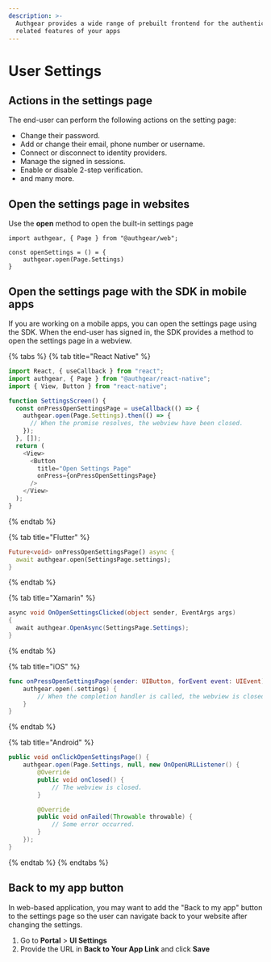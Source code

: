 ```yaml
---
description: >-
  Authgear provides a wide range of prebuilt frontend for the authentication
  related features of your apps
---
```


# User Settings

## Actions in the settings page

The end-user can perform the following actions on the setting page:

* Change their password.
* Add or change their email, phone number or username.
* Connect or disconnect to identity providers.
* Manage the signed in sessions.
* Enable or disable 2-step verification.
* and many more.

## Open the settings page in websites

Use the **open** method to open the built-in settings page

```tsx
import authgear, { Page } from "@authgear/web";

const openSettings = () = {
    authgear.open(Page.Settings)
}
```

## Open the settings page with the SDK in mobile apps

If you are working on a mobile apps, you can open the settings page using the SDK. When the end-user has signed in, the SDK provides a method to open the settings page in a webview.

{% tabs %}
{% tab title="React Native" %}
```typescript
import React, { useCallback } from "react";
import authgear, { Page } from "@authgear/react-native";
import { View, Button } from "react-native";

function SettingsScreen() {
  const onPressOpenSettingsPage = useCallback(() => {
    authgear.open(Page.Settings).then(() => {
      // When the promise resolves, the webview have been closed.
    });
  }, []);
  return (
    <View>
      <Button
        title="Open Settings Page"
        onPress={onPressOpenSettingsPage}
      />
    </View>
  );
}
```
{% endtab %}

{% tab title="Flutter" %}
```dart
Future<void> onPressOpenSettingsPage() async {
  await authgear.open(SettingsPage.settings);
}
```
{% endtab %}

{% tab title="Xamarin" %}
```csharp
async void OnOpenSettingsClicked(object sender, EventArgs args)
{
  await authgear.OpenAsync(SettingsPage.Settings);
}
```
{% endtab %}

{% tab title="iOS" %}
```swift
func onPressOpenSettingsPage(sender: UIButton, forEvent event: UIEvent) {
    authgear.open(.settings) {
        // When the completion handler is called, the webview is closed.
    }
}
```
{% endtab %}

{% tab title="Android" %}
```java
public void onClickOpenSettingsPage() {
    authgear.open(Page.Settings, null, new OnOpenURLListener() {
        @Override
        public void onClosed() {
            // The webview is closed.
        }

        @Override
        public void onFailed(Throwable throwable) {
            // Some error occurred.
        }
    });
}
```
{% endtab %}
{% endtabs %}

## Back to my app button

In web-based application, you may want to add the "Back to my app" button to the settings page so the user can navigate back to your website after changing the settings.

1. Go to **Portal** > **UI Settings**
2. Provide the URL in **Back to Your App Link** and click **Save**
